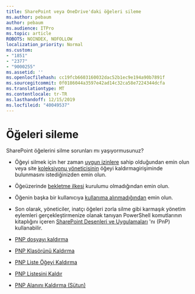 ```yaml
---
title: SharePoint veya OneDrive'daki öğeleri sileme
ms.author: pebaum
author: pebaum
ms.audience: ITPro
ms.topic: article
ROBOTS: NOINDEX, NOFOLLOW
localization_priority: Normal
ms.custom:
- "1851"
- "2377"
- "9000255"
ms.assetid: ''
ms.openlocfilehash: cc19fcb6603160032dac52b1ec9e194a90b7891f
ms.sourcegitcommit: 0f0186044a3597e42ad14c32ca58e7224344dcfa
ms.translationtype: MT
ms.contentlocale: tr-TR
ms.lasthandoff: 12/15/2019
ms.locfileid: "40049537"
---
```

# <a name="unable-to-delete-items"></a>Öğeleri sileme

SharePoint öğelerini silme sorunları mı yaşıyormusunuz?

- Öğeyi silmek için her zaman [uygun izinlere](https://docs.microsoft.com/sharepoint/default-sharepoint-groups) sahip olduğundan emin olun veya site [koleksiyonu yöneticisinin](https://docs.microsoft.com/sharepoint/customize-sharepoint-site-permissions#add-change-or-remove-a-site-collection-administrator) öğeyi kaldırmagirişiminde bulunmasını istediğinizden emin olun.

- Öğeüzerinde [bekletme ilkesi](https://docs.microsoft.com/office365/securitycompliance/retention-policies) kurulumu olmadığından emin olun.

- Öğenin başka bir kullanıcıya [kullanıma alınmadığından](https://support.office.com/article/check-out-check-in-or-discard-changes-to-files-in-a-library-7e2c12a9-a874-4393-9511-1378a700f6de) emin olun.

- Son olarak, yöneticiler, inatçı öğeleri zorla silme gibi karmaşık yönetim eylemleri gerçekleştirmenize olanak tanıyan PowerShell komutlarının kitaplığını içeren [SharePoint Desenleri ve Uygulamaları](https://docs.microsoft.com/powershell/sharepoint/sharepoint-pnp/sharepoint-pnp-cmdlets?view=sharepoint-ps#installation) 'nı (PnP) kullanabilir.
- [PNP dosyayı kaldırma](https://docs.microsoft.com/powershell/module/sharepoint-pnp/remove-pnpfile?view=sharepoint-ps)
- [PNP Klasörünü Kaldırma](https://docs.microsoft.com/powershell/module/sharepoint-pnp/remove-pnpfolder?view=sharepoint-ps)
- [PNP Liste Öğeyi Kaldırma](https://docs.microsoft.com/powershell/module/sharepoint-pnp/remove-pnplistitem?view=sharepoint-ps)
- [PNP Listesini Kaldır](https://docs.microsoft.com/powershell/module/sharepoint-pnp/remove-pnplist?view=sharepoint-ps)
- [PNP Alanını Kaldırma (Sütun)](https://docs.microsoft.com/powershell/module/sharepoint-pnp/remove-pnpfield?view=sharepoint-ps)